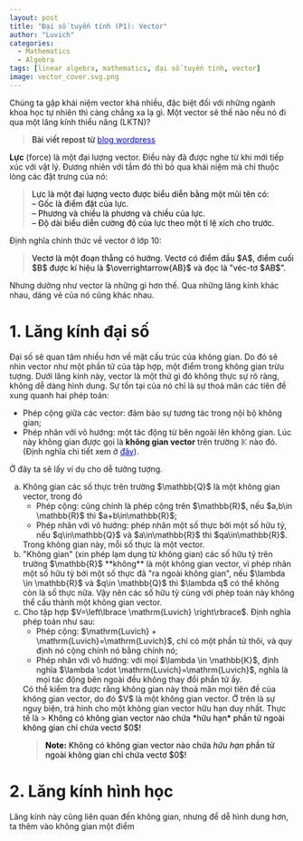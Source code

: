 ```yaml
---
layout: post
title: "Đại số tuyến tính (P1): Vector"
author: "Luvich"
categories: 
  - Mathematics
  - Algebra
tags: [linear algebra, mathematics, đại số tuyến tính, vector]
image: vector_cover.svg.png
---
```


Chúng ta gặp khái niệm vector khá nhiều, đặc biệt đối với những ngành khoa học tự nhiên thì càng chẳng xa lạ gì. Một vector sẽ thế nào nếu nó đi qua một lăng kính thiểu năng (LKTN)?<br>
> <span style="color:black">Bài viết repost từ <a href="https://hoathekiet.wordpress.com/2023/12/16/chdeptrai-nhin-dai-so-tuyen-tinh-p1-khai-niem-vec-to/" style="color: blue;">blog wordpress</a> </span>

**Lực** (force) là một đại lượng vector. Điều này đã được nghe từ khi mới tiếp xúc với vật lý. Đương nhiên với tầm đó thì bỏ qua khái niệm mà chỉ thuộc lòng các đặt trưng của nó:<br>

<blockquote> <span style="color:black">
  Lực là một đại lượng vecto được biểu diễn bằng một mũi tên có:<br>
  – Gốc là điểm đặt của lực. <br>
  – Phương và chiều là phương và chiều của lực. <br>
  – Độ dài biểu diễn cường độ của lực theo một tỉ lệ xích cho trước. <br>
</span></blockquote>

Định nghĩa chính thức về vector ở lớp 10:<br>
<blockquote> <span style="color:black">
Vectơ là một đoạn thẳng có hướng. Vectơ có điểm đầu $A$, điểm cuối $B$ được kí hiệu là $\overrightarrow{AB}$ và đọc là "véc-tơ $AB$".
</span></blockquote> 

Nhưng dường như vector là những gì hơn thế. Qua những lăng kính khác nhau, dáng vẻ của nó cũng khác nhau.

# 1. Lăng kính đại số
Đại số sẽ quan tâm nhiều hơn về mặt cấu trúc của không gian. Do đó sẽ nhìn vector như một phần tử của tập hợp, một điểm trong không gian trừu tượng. Dưới lăng kính này, vector là một thứ gì đó không thực sự rõ ràng, không dễ dàng hình dung. Sự tồn tại của nó chỉ là sự thoả mãn các tiên đề xung quanh hai phép toán:
- Phép cộng giữa các vector: đảm bảo sự tương tác trong nội bộ không gian;
- Phép nhân với vô hướng: một tác động từ bên ngoài lên không gian.
Lúc này không gian được gọi là **không gian vector** trên trường $\mathbb{K}$ nào đó. (Định nghĩa chi tiết xem ở <a href="https://en.wikipedia.org/wiki/Vector_space" style="color: blue;">đây</a>).

Ở đây ta sẽ lấy ví dụ cho dễ tưởng tượng.
<ol type="a">
  <li>
    Không gian các số thực trên trường $\mathbb{Q}$ là một không gian vector, trong đó
    <ul>
      <li>Phép cộng: cũng chính là phép cộng trên $\mathbb{R}$, nếu $a,b\in \mathbb{R}$ thì $a+b\in\mathbb{R}$;</li>
      <li>Phép nhân với vô hướng: phép nhân một số thực bởi một số hữu tỷ, nếu $q\in\mathbb{Q}$ và $a\in\mathbb{R}$ thì $qa\in\mathbb{R}$.</li>
    </ul>
    Trong không gian này, mỗi số thực là một vector.
  </li>
  <li>
    "Không gian" (xin phép lạm dụng từ không gian) các số hữu tỷ trên trường $\mathbb{R}$ **không** là một không gian vector, vì phép nhân một số hữu tỷ bởi một số thực đã "ra ngoài không gian", nếu $\lambda \in \mathbb{R}$ và $q\in \mathbb{Q}$ thì $\lambda q$ có thể không còn là số thực nữa. Vậy nên các số hữu tỷ cùng với phép toán này không thể cấu thành một không gian vector.
  </li>
  <li>
    Cho tập hợp $V=\left\lbrace \mathrm{Luvich} \right\rbrace$. Định nghĩa phép toán như sau:
    <ul>
      <li>Phép cộng: $\mathrm{Luvich} + \mathrm{Luvich}=\mathrm{Luvich}$, chỉ có một phần tử thôi, và quy định nó cộng chính nó bằng chính nó;</li>
      <li>Phép nhân với vô hướng: với mọi $\lambda \in \mathbb{K}$, định nghĩa $\lambda \cdot \mathrm{Luvich}=\mathrm{Luvich}$, nghĩa là mọi tác động bên ngoài đều không thay đổi phần tử ấy.</li>
    </ul>
    Có thể kiểm tra được rằng không gian này thoả mãn mọi tiên đề của không gian vector, do đó $V$ là một không gian vector.
    Ở trên là sự nguỵ biện, trá hình cho một không gian vector hữu hạn duy nhất. Thực tế là 
> <span style="color:black"> Không có không gian vector nào chứa *hữu hạn* phần tử ngoài không gian chỉ chứa vectơ $0$!
</span>
    <blockquote>
        <p><span style="color:black"><strong>Note:</strong> Không có không gian vector nào chứa <em>hữu hạn</em> phần tử ngoài không gian chỉ chứa vectơ $0$!</span></p>
    </blockquote>
  </li>
</ol>




# 2. Lăng kính hình học
Lăng kính này cũng liên quan đến không gian, nhưng để dễ hình dung hơn, ta thêm vào không gian một điểm 
